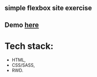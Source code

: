 ## simple flexbox site exercise

## Demo [here](https://pawel-chmiel.github.io/flexbox-site/)

# Tech stack:
- HTML,
- CSS/SASS,
- RWD.
